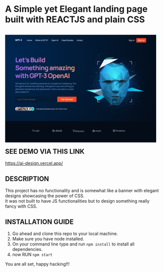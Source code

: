 # A Simple yet Elegant landing page built with REACTJS and plain CSS

<p align="center" style = "float:left">
  <img src="public/home.png"  height="350" title="hover text">
</p>

## SEE DEMO VIA THIS LINK
https://ai-design.vercel.app/

## DESCRIPTION
This project has no functionality and is somewhat like a banner with elegant designs showcasing the power of CSS. <br>
It was not built to have JS functionalities but to design something really fancy with CSS.

## INSTALLATION GUIDE
1. Go ahead and clone this repo to your local machine.
2. Make sure you have node installed.
3. On your command line type and run `npm install` to install all dependencies.
4. now RUN `npm start`

You are all set, happy hacking!!!



